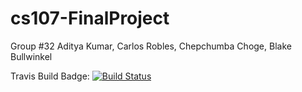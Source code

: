 # cs107-FinalProject

Group #32
Aditya Kumar, Carlos Robles, Chepchumba Choge, Blake Bullwinkel


Travis Build Badge:
[![Build Status](https://travis-ci.org/autodiffdreamteam/cs107-FinalProject.svg?branch=milestone_1b)](https://travis-ci.org/autodiffdreamteam/cs107-FinalProject)
